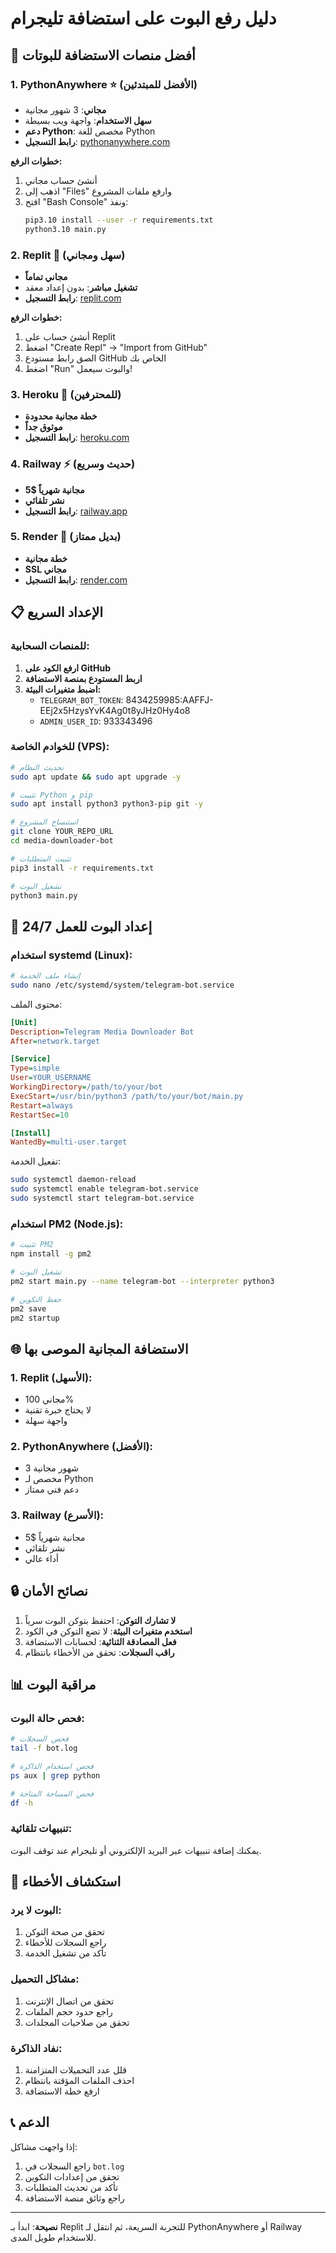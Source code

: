# دليل رفع البوت على استضافة تليجرام

## 🤖 أفضل منصات الاستضافة للبوتات

### 1. **PythonAnywhere** ⭐ (الأفضل للمبتدئين)
- **مجاني**: 3 شهور مجانية
- **سهل الاستخدام**: واجهة ويب بسيطة
- **دعم Python**: مخصص للغة Python
- **رابط التسجيل**: [pythonanywhere.com](https://www.pythonanywhere.com)

**خطوات الرفع:**
1. أنشئ حساب مجاني
2. اذهب إلى "Files" وارفع ملفات المشروع
3. افتح "Bash Console" ونفذ:
   ```bash
   pip3.10 install --user -r requirements.txt
   python3.10 main.py
   ```

### 2. **Replit** 🚀 (سهل ومجاني)
- **مجاني تماماً**
- **تشغيل مباشر**: بدون إعداد معقد
- **رابط التسجيل**: [replit.com](https://replit.com)

**خطوات الرفع:**
1. أنشئ حساب على Replit
2. اضغط "Create Repl" → "Import from GitHub"
3. الصق رابط مستودع GitHub الخاص بك
4. اضغط "Run" والبوت سيعمل!

### 3. **Heroku** 💪 (للمحترفين)
- **خطة مجانية محدودة**
- **موثوق جداً**
- **رابط التسجيل**: [heroku.com](https://heroku.com)

### 4. **Railway** ⚡ (حديث وسريع)
- **5$ مجانية شهرياً**
- **نشر تلقائي**
- **رابط التسجيل**: [railway.app](https://railway.app)

### 5. **Render** 🌟 (بديل ممتاز)
- **خطة مجانية**
- **SSL مجاني**
- **رابط التسجيل**: [render.com](https://render.com)

## 📋 الإعداد السريع

### للمنصات السحابية:
1. **ارفع الكود على GitHub**
2. **اربط المستودع بمنصة الاستضافة**
3. **اضبط متغيرات البيئة:**
   - `TELEGRAM_BOT_TOKEN`: 8434259985:AAFFJ-EEj2x5HzysYvK4Ag0t8yJHz0Hy4o8
   - `ADMIN_USER_ID`: 933343496

### للخوادم الخاصة (VPS):
```bash
# تحديث النظام
sudo apt update && sudo apt upgrade -y

# تثبيت Python و pip
sudo apt install python3 python3-pip git -y

# استنساخ المشروع
git clone YOUR_REPO_URL
cd media-downloader-bot

# تثبيت المتطلبات
pip3 install -r requirements.txt

# تشغيل البوت
python3 main.py
```

## 🔧 إعداد البوت للعمل 24/7

### استخدام systemd (Linux):
```bash
# إنشاء ملف الخدمة
sudo nano /etc/systemd/system/telegram-bot.service
```

محتوى الملف:
```ini
[Unit]
Description=Telegram Media Downloader Bot
After=network.target

[Service]
Type=simple
User=YOUR_USERNAME
WorkingDirectory=/path/to/your/bot
ExecStart=/usr/bin/python3 /path/to/your/bot/main.py
Restart=always
RestartSec=10

[Install]
WantedBy=multi-user.target
```

تفعيل الخدمة:
```bash
sudo systemctl daemon-reload
sudo systemctl enable telegram-bot.service
sudo systemctl start telegram-bot.service
```

### استخدام PM2 (Node.js):
```bash
# تثبيت PM2
npm install -g pm2

# تشغيل البوت
pm2 start main.py --name telegram-bot --interpreter python3

# حفظ التكوين
pm2 save
pm2 startup
```

## 🌐 الاستضافة المجانية الموصى بها

### 1. **Replit** (الأسهل):
- مجاني 100%
- لا يحتاج خبرة تقنية
- واجهة سهلة

### 2. **PythonAnywhere** (الأفضل):
- 3 شهور مجانية
- مخصص لـ Python
- دعم فني ممتاز

### 3. **Railway** (الأسرع):
- 5$ مجانية شهرياً
- نشر تلقائي
- أداء عالي

## 🔒 نصائح الأمان

1. **لا تشارك التوكن**: احتفظ بتوكن البوت سرياً
2. **استخدم متغيرات البيئة**: لا تضع التوكن في الكود
3. **فعل المصادقة الثنائية**: لحسابات الاستضافة
4. **راقب السجلات**: تحقق من الأخطاء بانتظام

## 📊 مراقبة البوت

### فحص حالة البوت:
```bash
# فحص السجلات
tail -f bot.log

# فحص استخدام الذاكرة
ps aux | grep python

# فحص المساحة المتاحة
df -h
```

### تنبيهات تلقائية:
يمكنك إضافة تنبيهات عبر البريد الإلكتروني أو تليجرام عند توقف البوت.

## 🚨 استكشاف الأخطاء

### البوت لا يرد:
1. تحقق من صحة التوكن
2. راجع السجلات للأخطاء
3. تأكد من تشغيل الخدمة

### مشاكل التحميل:
1. تحقق من اتصال الإنترنت
2. راجع حدود حجم الملفات
3. تحقق من صلاحيات المجلدات

### نفاد الذاكرة:
1. قلل عدد التحميلات المتزامنة
2. احذف الملفات المؤقتة بانتظام
3. ارفع خطة الاستضافة

## 📞 الدعم

إذا واجهت مشاكل:
1. راجع السجلات في `bot.log`
2. تحقق من إعدادات التكوين
3. تأكد من تحديث المتطلبات
4. راجع وثائق منصة الاستضافة

---

**نصيحة**: ابدأ بـ Replit للتجربة السريعة، ثم انتقل لـ PythonAnywhere أو Railway للاستخدام طويل المدى.